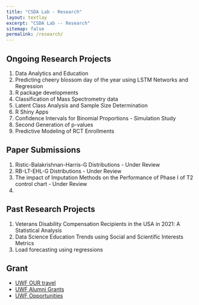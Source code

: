 ```yaml
---
title: "CSDA Lab - Research"
layout: textlay
excerpt: "CSDA Lab -- Research"
sitemap: false
permalink: /research/
---
```



## Ongoing Research Projects

<!-- ![]({{ site.url }}{{ site.baseurl }}/images/respic/.png){: style="width: 300px; float: left;margin-right: 30px; border: 10px"} -->

1. Data Analytics and Education
2. Predicting cheery blossom day of the year using LSTM Networks and Regression
3. R package developments
4. Classification of Mass Spectrometry data
5. Latent Class Analysis and Sample Size Determination
6. R Shiny Apps
7. Confidence Intervals for Binomial Proportions - Simulation Study
8. Second Generation of p-values
9. Predictive Modeling of RCT Enrollments


## Paper Submissions 
1.  Ristic-Balakrishnan-Harris-G Distributions - Under Review
2.  RB-LT-EHL-G Distributions -  Under Review
3.  The impact of Imputation Methods on the Performance of Phase I of T2 control chart - Under Review
4.  

## Past Research Projects
1.  Veterans Disability Compensation Recipients in the USA in 2021: A Statistical Analysis
2.  Data Science Education Trends using Social and Scientific Interests Metrics
3.  Load forecasting using regressions




## Grant
- [UWF OUR travel](https://uwf.edu/academic-affairs/departments/undergraduate-research/sharing-research/our-travel-awards-program/)
- [UWF Alumni Grants](https://uwf.edu/alumni/student-programs/alumni-grants/)
- [UWF Opportunities](https://uwf.edu/graduate/tuition-funding/funding-opportunities/)
